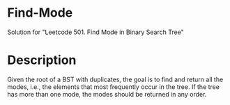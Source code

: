 # Find-Mode
Solution for "Leetcode 501. Find Mode in Binary Search Tree"

# Description

Given the root of a BST with duplicates, the goal is to find and return all the modes, i.e., the elements that most frequently occur in the tree. If the tree has more than one mode, the modes should be returned in any order.
